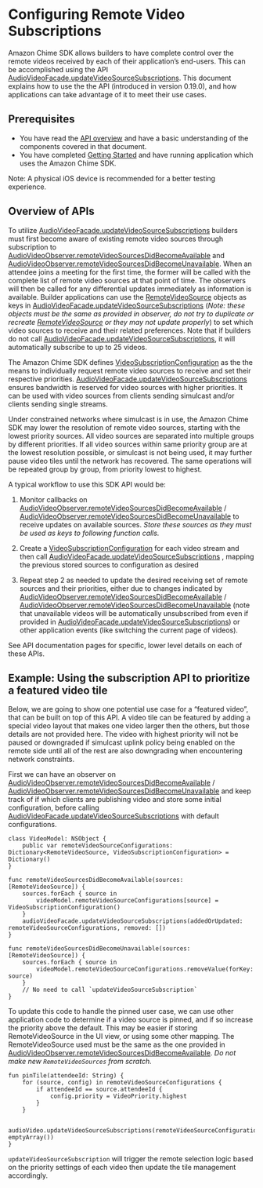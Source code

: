 # Configuring Remote Video Subscriptions

Amazon Chime SDK allows builders to have complete control over the remote videos received by each of their application’s end-users. This can be accomplished using the API [AudioVideoFacade.updateVideoSourceSubscriptions](https://aws.github.io/amazon-chime-sdk-ios/Protocols/AudioVideoControllerFacade.html#/c:@M@AmazonChimeSDK@objc(pl)AudioVideoControllerFacade(im)updateVideoSourceSubscriptionsWithAddedOrUpdated:removed:). This document explains how to use the the API (introduced in version 0.19.0), and how applications can take advantage of it to meet their use cases.

## Prerequisites

* You have read the [API overview](https://github.com/aws/amazon-chime-sdk-ios/blob/master/guides/api_overview.md) and have a basic understanding of the components covered in that document.
* You have completed [Getting Started](https://github.com/aws/amazon-chime-sdk-ios/blob/master/guides/getting_started.md) and have running application which uses the Amazon Chime SDK.

Note: A physical iOS device is recommended for a better testing experience.

## Overview of APIs

To utilize [AudioVideoFacade.updateVideoSourceSubscriptions](https://aws.github.io/amazon-chime-sdk-ios/Protocols/AudioVideoControllerFacade.html#/c:@M@AmazonChimeSDK@objc(pl)AudioVideoControllerFacade(im)updateVideoSourceSubscriptionsWithAddedOrUpdated:removed:) builders must first become aware of existing remote video sources through subscription to [AudioVideoObserver.remoteVideoSourcesDidBecomeAvailable](https://aws.github.io/amazon-chime-sdk-ios/Protocols/AudioVideoObserver.html#/c:@M@AmazonChimeSDK@objc(pl)AudioVideoObserver(im)remoteVideoSourcesDidBecomeAvailableWithSources:) and 
[AudioVideoObserver.remoteVideoSourcesDidBecomeUnavailable](https://aws.github.io/amazon-chime-sdk-ios/Protocols/AudioVideoObserver.html#/c:@M@AmazonChimeSDK@objc(pl)AudioVideoObserver(im)remoteVideoSourcesDidBecomeUnavailableWithSources:). 
When an attendee joins a meeting for the first time, the former will be called with the complete list of remote video sources at that point of time. 
The observers will then be called for any differential updates immediately as information is available. 
Builder applications can use the [RemoteVideoSource](https://aws.github.io/amazon-chime-sdk-ios/Classes/RemoteVideoSource.html) objects as keys in 
[AudioVideoFacade.updateVideoSourceSubscriptions](https://aws.github.io/amazon-chime-sdk-ios/Protocols/AudioVideoControllerFacade.html#/c:@M@AmazonChimeSDK@objc(pl)AudioVideoControllerFacade(im)updateVideoSourceSubscriptionsWithAddedOrUpdated:removed:)
(*Note: these objects must be the same as provided in observer, do not try to duplicate or recreate* *[RemoteVideoSource](https://aws.github.io/amazon-chime-sdk-ios/Classes/RemoteVideoSource.html)* *or they may 
not update properly*) to set which video sources to receive and their related preferences. 
Note that if builders do not call [AudioVideoFacade.updateVideoSourceSubscriptions](https://aws.github.io/amazon-chime-sdk-ios/Protocols/AudioVideoControllerFacade.html#/c:@M@AmazonChimeSDK@objc(pl)AudioVideoControllerFacade(im)updateVideoSourceSubscriptionsWithAddedOrUpdated:removed:), 
it will automatically subscribe to up to 25 videos.

The Amazon Chime SDK defines [VideoSubscriptionConfiguration](https://aws.github.io/amazon-chime-sdk-ios/Classes/VideoSubscriptionConfiguration.html) as the the means to individually request remote video sources to receive and set their respective priorities. [AudioVideoFacade.updateVideoSourceSubscriptions](https://aws.github.io/amazon-chime-sdk-ios/Protocols/AudioVideoControllerFacade.html#/c:@M@AmazonChimeSDK@objc(pl)AudioVideoControllerFacade(im)updateVideoSourceSubscriptionsWithAddedOrUpdated:removed:) ensures bandwidth is reserved for video sources with higher priorities. It can be used with video sources from clients sending simulcast and/or clients sending single streams.

Under constrained networks where simulcast is in use, the Amazon Chime SDK may lower the resolution of remote video sources, starting with the lowest priority sources. All video sources are separated into multiple groups by different priorities. If all video sources within same priority group are at the lowest resolution possible, or simulcast is not being used, it may further pause video tiles until the network has recovered. The same operations will be repeated group by group, from priority lowest to highest.

A typical workflow to use this SDK API would be:

1. Monitor callbacks on [AudioVideoObserver.remoteVideoSourcesDidBecomeAvailable](https://aws.github.io/amazon-chime-sdk-ios/Protocols/AudioVideoObserver.html#/c:@M@AmazonChimeSDK@objc(pl)AudioVideoObserver(im)remoteVideoSourcesDidBecomeAvailableWithSources:) / [AudioVideoObserver.remoteVideoSourcesDidBecomeUnavailable](https://aws.github.io/amazon-chime-sdk-ios/Protocols/AudioVideoObserver.html#/c:@M@AmazonChimeSDK@objc(pl)AudioVideoObserver(im)remoteVideoSourcesDidBecomeUnavailableWithSources:) to receive updates on available sources. *Store these sources as they must be used as keys to following function calls.*
2. Create a [VideoSubscriptionConfiguration](https://aws.github.io/amazon-chime-sdk-ios/Classes/VideoSubscriptionConfiguration.html) for each video stream and then call [AudioVideoFacade.updateVideoSourceSubscriptions](https://aws.github.io/amazon-chime-sdk-ios/Protocols/AudioVideoControllerFacade.html#/c:@M@AmazonChimeSDK@objc(pl)AudioVideoControllerFacade(im)updateVideoSourceSubscriptionsWithAddedOrUpdated:removed:) , mapping the previous stored sources to configuration as desired
    
3. Repeat step 2 as needed to update the desired receiving set of remote sources and their priorities, either due to changes indicated by [AudioVideoObserver.remoteVideoSourcesDidBecomeAvailable](https://aws.github.io/amazon-chime-sdk-ios/Protocols/AudioVideoObserver.html#/c:@M@AmazonChimeSDK@objc(pl)AudioVideoObserver(im)remoteVideoSourcesDidBecomeAvailableWithSources:) / [AudioVideoObserver.remoteVideoSourcesDidBecomeUnavailable](https://aws.github.io/amazon-chime-sdk-ios/Protocols/AudioVideoObserver.html#/c:@M@AmazonChimeSDK@objc(pl)AudioVideoObserver(im)remoteVideoSourcesDidBecomeUnavailableWithSources:) (note that unavailable videos will be automatically unsubscribed from even if provided in [AudioVideoFacade.updateVideoSourceSubscriptions](https://aws.github.io/amazon-chime-sdk-ios/Protocols/AudioVideoControllerFacade.html#/c:@M@AmazonChimeSDK@objc(pl)AudioVideoControllerFacade(im)updateVideoSourceSubscriptionsWithAddedOrUpdated:removed:)) or other application events (like switching the current page of videos).

See API documentation pages for specific, lower level details on each of these APIs.

## Example: Using the subscription API to prioritize a featured video tile

Below, we are going to show one potential use case for a “featured video”, that can be built on top of this API. A video tile can be featured by adding a special video layout that makes one video larger then the others, but those details are not provided here. The video with highest priority will not be paused or downgraded if simulcast uplink policy being enabled on the remote side until all of the rest are also downgrading when encountering network constraints.

First we can have an observer on [AudioVideoObserver.remoteVideoSourcesDidBecomeAvailable](https://aws.github.io/amazon-chime-sdk-ios/Protocols/AudioVideoObserver.html#/c:@M@AmazonChimeSDK@objc(pl)AudioVideoObserver(im)remoteVideoSourcesDidBecomeAvailableWithSources:) / [AudioVideoObserver.remoteVideoSourcesDidBecomeUnavailable](https://aws.github.io/amazon-chime-sdk-ios/Protocols/AudioVideoObserver.html#/c:@M@AmazonChimeSDK@objc(pl)AudioVideoObserver(im)remoteVideoSourcesDidBecomeUnavailableWithSources:) and keep track of if which clients are publishing video and store some initial configuration, before calling [AudioVideoFacade.updateVideoSourceSubscriptions](https://aws.github.io/amazon-chime-sdk-ios/Protocols/AudioVideoControllerFacade.html#/c:@M@AmazonChimeSDK@objc(pl)AudioVideoControllerFacade(im)updateVideoSourceSubscriptionsWithAddedOrUpdated:removed:) with default configurations.


```
class VideoModel: NSObject {
    public var remoteVideoSourceConfigurations: Dictionary<RemoteVideoSource, VideoSubscriptionConfiguration> = Dictionary()
}

func remoteVideoSourcesDidBecomeAvailable(sources: [RemoteVideoSource]) {
    sources.forEach { source in
        videoModel.remoteVideoSourceConfigurations[source] = VideoSubscriptionConfiguration()
    }
    audioVideoFacade.updateVideoSourceSubscriptions(addedOrUpdated: remoteVideoSourceConfigurations, removed: [])
}

func remoteVideoSourcesDidBecomeUnavailable(sources: [RemoteVideoSource]) {
    sources.forEach { source in
        videoModel.remoteVideoSourceConfigurations.removeValue(forKey: source)
    }
    // No need to call `updateVideoSourceSubscription`
}

```

To update this code to handle the pinned user case, we can use other application code to determine if a video source is pinned, and if so increase the priority above the default. This may be easier if storing RemoteVideoSource in the UI view, or using some other mapping. The RemoteVideoSource used must be the same as the one provided in [AudioVideoObserver.remoteVideoSourcesDidBecomeAvailable](https://aws.github.io/amazon-chime-sdk-ios/Protocols/AudioVideoObserver.html#/c:@M@AmazonChimeSDK@objc(pl)AudioVideoObserver(im)remoteVideoSourcesDidBecomeAvailableWithSources:). *Do not make new `RemoteVideoSources` from scratch.* 

```
fun pinTile(attendeeId: String) {
    for (source, config) in remoteVideoSourceConfigurations {
        if attendeeId == source.attendeeId {
            config.priority = VideoPriority.highest
        }
    }
 
    audioVideo.updateVideoSourceSubscriptions(remoteVideoSourceConfigurations, emptyArray())
}

```

`updateVideoSourceSubscription` will trigger the remote selection logic based on the priority settings of each video then update the tile management accordingly.
